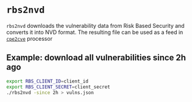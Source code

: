# `rbs2nvd`

`rbs2nvd` downloads the vulnerability data from Risk Based Security and converts it into NVD format. The resulting file can be used as a feed in [`cpe2cve`](https://github.com/facebookincubator/nvdtools/tree/master/cmd/cpe2cve) processor

## Example: download all vulnerabilities since 2h ago

```bash
export RBS_CLIENT_ID=client_id
export RBS_CLIENT_SECRET=client_secret
./rbs2nvd -since 2h > vulns.json
```
